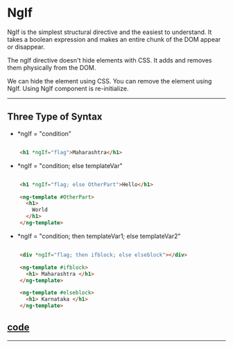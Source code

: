 # NgIf

NgIf is the simplest structural directive and the easiest to understand. It takes a boolean expression and makes an entire chunk of the DOM appear or disappear.

The ngIf directive doesn't hide elements with CSS. It adds and removes them physically from the DOM.

We can hide the element using CSS. You can remove the element using NgIf. Using NgIf component is re-initialize.

---

## Three Type of Syntax

- *ngIf = "condition"

```html

    <h1 *ngIf="flag">Maharashtra</h1>

```

- *ngIf = "condition; else templateVar"

```html

    <h1 *ngIf="flag; else OtherPart">Hello</h1>

    <ng-template #OtherPart>
      <h1>
        World
      </h1>
    </ng-template>

```

- *ngIf = "condition; then templateVar1; else templateVar2"

```html

    <div *ngIf="flag; then ifblock; else elseblock"></div> 

    <ng-template #ifblock>
      <h1> Maharashtra </h1>
    </ng-template>

    <ng-template #elseblock>
      <h1> Karnataka </h1>
    </ng-template>

```

## [code](./src/app/ng-if)

---